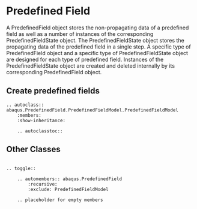# Predefined Field

A PredefinedField object stores the non-propagating data of a predefined field as well as a number of instances of the corresponding PredefinedFieldState object. The PredefinedFieldState object stores the propagating data of the predefined field in a single step. A specific type of PredefinedField object and a specific type of PredefinedFieldState object are designed for each type of predefined field. Instances of the PredefinedFieldState object are created and deleted internally by its corresponding PredefinedField object.

## Create predefined fields

```{eval-rst}
.. autoclass:: abaqus.PredefinedField.PredefinedFieldModel.PredefinedFieldModel
    :members:
    :show-inheritance:

    .. autoclasstoc::
```

## Other Classes

```{eval-rst}

.. toggle::

    .. automembers:: abaqus.PredefinedField
        :recursive:
        :exclude: PredefinedFieldModel

    .. placeholder for empty members
```
